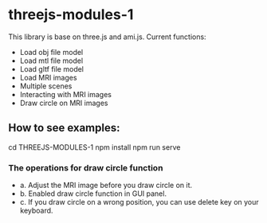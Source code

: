 # threejs-modules-1

This library is base on three.js and ami.js.
Current functions:

- Load obj file model
- Load mtl file model
- Load gltf file model
- Load MRI images
- Multiple scenes
- Interacting with MRI images
- Draw circle on MRI images

## How to see examples:

cd THREEJS-MODULES-1
npm install
npm run serve

### The operations for draw circle function

- a. Adjust the MRI image before you draw circle on it.
- b. Enabled draw circle function in GUI panel.
- c. If you draw circle on a wrong position, you can use delete key on your keyboard.
